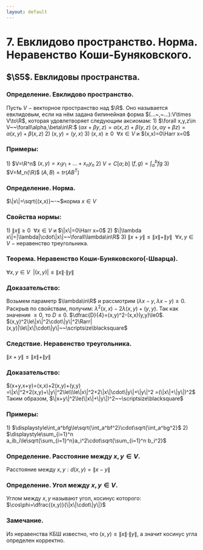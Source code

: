 ```yaml
---
layout: default
---
```

# 7. Евклидово пространство. Норма. Неравенство Коши-Буняковского.

## $\S5$. Евклидовы пространства.

### Определение. Евклидово пространство.
Пусть $V~-~$векторное пространство над $\R$. Оно называется евклидовым, если на нём задана билинейная форма $(...~,~...):V\times V\to\R$, которая удовлетворяет следующим аксиомам:
$1)$ $\forall x,y,z\in V~~\forall\alpha,\beta\in\R:$
$(\alpha x + \beta y,z)=\alpha(x,z)+\beta(y,z)$
$(x,\alpha y + \beta z)=\alpha(x,y) +\beta(x,z)$
$2)$ $(x,y)=(y,x)$
$3)$ $(x,x)\ge0~~\forall x\in V$ и $(x,x)=0\Harr x=0$

### Примеры:
$1)$ $V=\R^n$  $(x,y)=x_1y_1+...+x_ny_n$
$2)$ $V=C[a;b]$  $(f,g)=\displaystyle\int_a^bfg$
$3)$ $V=M_n(\R)$  $(A,B)=tr(AB^T)$

### Определение. Норма.
$\|x\|=\sqrt{(x,x)}~-~$норма $x\in V$

### Свойства нормы:
$1)$ $\|x\|\ge0~~\forall x\in V$ и $\|x\|=0\Harr x=0$
$2)$ $\|\lambda x\|=|\lambda|\cdot\|x\|~~\forall\lambda\in\R$
$3)$ $\|x+y\|\le\|x\|+\|y\|~~\forall x,y\in V~-~$неравенство треугольника.

### Теорема. Неравенство Коши-Буняковского(-Шварца).
$\forall x,y\in V~~ |(x,y)|\le\|x\|\cdot\|y\|$

### Доказательство:
Возьмем параметр $\lambda\in\R$ и рассмотрим $(\lambda x-y,\lambda x - y)\ge0$.
Раскрыв по свойствам, получим: $\lambda^2(x,x)-2\lambda(x,y)+(y,y)$.
Так как значения $\ge0$, то $D\le0$.
$\dfrac{D}{4}=(x,y)^2-(x,x)(y,y)\le0$.
$(x,y)^2\le\|x\|^2\cdot\|y\|^2\Rarr|(x,y)|\le\|x\|\cdot\|y\|~~\scriptsize\blacksquare$

### Следствие. Неравенство треугольника.
$\|x+y\|\le\|x\|+\|y\|$

### Доказательство:
$(x+y,x+y)=(x,x)+2(x,y)+(y,y)
=\|x\|^2+2(x,y)+\|y\|^2\le\\\le\|x\|^2+2\|x\|\cdot\|y\|+\|y\|^2
=(\|x\|+\|y\|)^2$
Таким образом, $\|x+y\|^2\le(\|x\|+\|y\|)^2~~\scriptsize\blacksquare$

### Примеры:
$1)$ $\displaystyle\int_a^bfg\le\sqrt{\int_a^bf^2}\cdot\sqrt{\int_a^bg^2}$
$2)$ $\displaystyle\sum_{i=1}^n a_ib_i\le\sqrt{\sum_{i=1}^n}a_i^2\cdot\sqrt{\sum_{i=1}^n b_i^2}$

### Определение. Расстояние между $x,y\in V$.
Расстояние между $x,y:d(x,y)=\|x-y\|$

### Определение. Угол между $x,y\in V$.
Углом между $x,y$ называют угол, косинус которого:
$\cos\phi=\dfrac{(x,y)}{\|x\|\cdot\|y\|}$

### Замечание.
Из неравенства КБШ известно, что $(x,y)\le\|x\|\cdot\|y\|$, а значит косинус угла определен корректно.